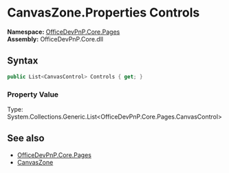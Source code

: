 # CanvasZone.Properties Controls
  

**Namespace:** [OfficeDevPnP.Core.Pages](OfficeDevPnP.Core.Pages.md)  
**Assembly:** OfficeDevPnP.Core.dll  
## Syntax
```C#
public List<CanvasControl> Controls { get; }
```

### Property Value
Type: System.Collections.Generic.List<OfficeDevPnP.Core.Pages.CanvasControl>  

## See also
- [OfficeDevPnP.Core.Pages](OfficeDevPnP.Core.Pages.md)
- [CanvasZone](OfficeDevPnP.Core.Pages.CanvasZone.md) 
